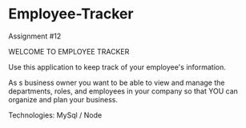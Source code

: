 # Employee-Tracker

Assignment #12


WELCOME TO EMPLOYEE TRACKER

Use this application to keep track of your employee's information.

As s business owner you want to be able to view and manage the departments, roles, and employees in your company so that YOU can organize and plan your business.

Technologies: MySql / Node


